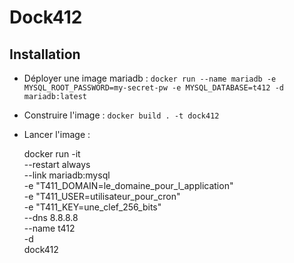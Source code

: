 # Dock412

## Installation

* Déployer une image mariadb : `docker run --name mariadb -e MYSQL_ROOT_PASSWORD=my-secret-pw -e MYSQL_DATABASE=t412 -d mariadb:latest`
* Construire l'image : `docker build . -t dock412`
* Lancer l'image :

    docker run -it \
    --restart always \
    --link mariadb:mysql \
    -e "T411_DOMAIN=le_domaine_pour_l_application" \
    -e "T411_USER=utilisateur_pour_cron" \
    -e "T411_KEY=une_clef_256_bits" \
    --dns 8.8.8.8 \
    --name t412 \
    -d \
    dock412